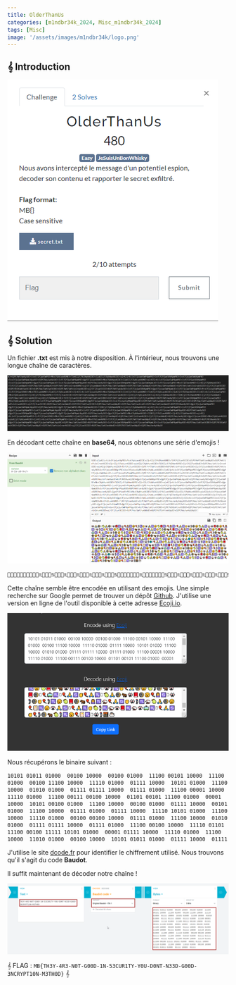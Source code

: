 ```yaml
---
title: OlderThanUs
categories: [m1ndbr34k_2024, Misc_m1ndbr34k_2024]
tags: [Misc]
image: '/assets/images/m1ndbr34k/logo.png'
---
```


## 𝄞 Introduction

![Intro](/assets/images/m1ndbr34k/Misc/OlderThanUs/intro.png)

## 𝄞 Solution

Un fichier **.txt** est mis à notre disposition. À l'intérieur, nous trouvons une longue chaîne de caractères.

![txt](/assets/images/m1ndbr34k/Misc/OlderThanUs/txt.png)

En décodant cette chaîne en **base64**, nous obtenons une série d'emojis !

![Cyberchef](/assets/images/m1ndbr34k/Misc/OlderThanUs/cyberchef.png)

```python 
🎌🙏🌒🥲🍈🙏🌒🥲🎌📕♏🐁🎈🙎♋🥱🎈🚏♏✊🎌🙏♏🥱🍈📕♏🥲🎈🙎♏🥲🎈🙏♋✊🎌🚏🌒🥱🍈🙏♏🐁🎌📕🌒🥱🎈🙎♋🥲🎌🚏♏✊🎈🚏♏🥱🍈📕♏🥲🎈🙎♏🐂🎌🙏♋🥲🎈🙏♏✊🍈🚏🌒🐂🎈📕♏🐁🎈🙎♋🥱🎌🚏🌒🏮🎌🙏♏🥱🍈📕🌒🥲🎈🚎♏🥲🎈🙏♋✊🎌🚏🌒🥱🍈🚏♏🥱🎈📔♏🥲🎈🚏♋🥱🎌🙏♏✊🍈🙏🌒🐂🎌📕♏🐂🎌🚎♏🐁🎈🙏♋✊🎈🚏🌒🐂🍈🙏🌒🥱🎈📔♏🐂🎌🙏♋🥱🎈🙏♏🏮🎌🙏♏🥱🍈📕🌒🐂🎌🙎♏🥲🎈🙏♋✊🎌🚏🌒🥱🍈🙏♏🐂🎌📕♏🥲🎈🙎♏🐁🎈🙏♋✊🎈🚏🌒🥲🍈🙏♏🐁🎌📕🌒🐂🎈🙎♏🥲🎈🙏♋✊🎈🙏♏🥲🍈🚏♏🥱🎈📔♏🐁🎌🙏🌎🥱🎈🚏♏✊🎈🚏♏🥱🍈📕🌒🐂🎈🙎♏🐁🎈🙏♋✊🎈🙏🌒🥱🍈🙏🌒🥱🎈📔♏🥲🎌🚏🌎🥲🎈🙏♏✊🍈🙏♏🐁🎌📕♏🐁🎈🙎♋🥲🎌🚏♏✊🎌🙏♏🥱🍈📕♏🐂🎌🚎♏🥲🎈🙏♋✊🎈🚏🌒🐂🍈🚏♏🥱🎈📔♏🐂🎌🚏♋🥲🎈🚏♏🏮🎈🚏♏🥱🍈📕🌒🐂🎈🙎♏🐁🎈🙏♋✊🎌🚏🌒🐁🍈🙏🌒🥱🎈📔♏🥱🎌🙏♋🥱🎈🚏♏✊🎌🙏♏🥱🍈📕♏🐂🎌🚎♏🥲🎈🙏♋✊🎌🚏🌒🥱🍈🚏♏🥱🎈📔♏🥲🎈🚏♋🥱🎌🙏♏✊🍈🙏🌒🐂🎌📕♏🐂🎌🚎♏🐁🎈🙏♋✊🎈🚏🌒🐂🍈🙏🌒🥱🎈📔♏🐂🎌🙏♋🥱🎈🚏♏✊🎌🙏♏🥱🍈📕🌒🐂🎌🙎♏🥲🎌🙏🌎🥲🎌🚏♏✊🎈🙏🌒🥱🍈🚏🌒🐂🎌📕🌒🥲🎈🚎♏🥲🎈🙏♋✊🎈🙏♏🥲🍈🙏🌒🐂🎌📕🌒🥱🎈🙎♋🥲🎌🚏🌒✊🎈🚏♏🥱🍈📕🌒🐂🎈🙎♏🐁🎈🙏♋✊🎌🚏♏🐁🍈🙏🌒🥱🎈📔♏🥱🎌🙏♋🥲🎈🙏♏✊🍈🚏♏🐁🎌📕♏🐁🎌🚎♏🥲🎈🙏♋✊🎈🚏🌒🐂🍈🚏♏🥱🎈📔♏🥲🎌🚏🌆☕
```

Cette chaîne semble être encodée en utilisant des emojis. Une simple recherche sur Google permet de trouver un dépôt [Github](https://github.com/keith-turner/ecoji). J'utilise une version en ligne de l'outil disponible à cette adresse [Ecoji.io](https://ecoji.io/).

![Ecoji](/assets/images/m1ndbr34k/Misc/OlderThanUs/ecoji.png)

Nous récupérons le binaire suivant : 

```
10101 01011 01000  00100 10000  00100 01000  11100 00101 10000  11100 01000  00100 11100 10000  11110 01000  01111 10000  10101 01000  11100 10000  01010 01000  01111 01111 10000  01111 01000  11100 00001 10000  11110 01000  11100 00111 00100 10000  01101 00101 11100 01000  00001 10000  10101 00100 01000  11100 10000  00100 01000  01111 10000  00101 01000  11100 10000  01111 01000  01111 10000  11110 10101 01000  11100 10000  11110 01000  00100 00100 10000  01111 01000  11100 10000  01010 01000  01111 01111 10000  01111 01000  11100 00100 10000  11110 01101 11100 00100 11111 10101 01000  00001 01111 10000  11110 01000  11100 10000  11010 01000  00100 10000  10101 01011 01000  01111 10000  01111
```

J'utilise le site [dcode.fr](https://www.dcode.fr/identification-chiffrement) pour identifier le chiffrement utilisé. Nous trouvons qu'il s'agit du code **Baudot**.

Il suffit maintenant de décoder notre chaîne !

![Baudot](/assets/images/m1ndbr34k/Misc/OlderThanUs/baudot.png)

𝄞 FLAG : `MB{TH3Y-4R3-N0T-G00D-1N-53CUR1TY-Y0U-D0NT-N33D-G00D-3NCRYPT10N-M3TH0D}` 𝄞